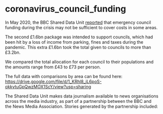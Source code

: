 # coronavirus_council_funding

In May 2020, the BBC Shared Data Unit [reported](https://www.bbc.co.uk/news/uk-england-52491817) that emergency council funding during the crisis may not be sufficient to cover costs in some areas.

The second £1.6bn package was intended to support councils, which had been hit by a loss of income from parking, fines and taxes during the pandemic. This extra £1.6bn took the total given to councils to more than £3.2bn.

We compared the total allocation for each council to their populations and the amounts range from £43 to £73 per person.

The full data with comparisons by area can be found here: https://drive.google.com/file/d/1_KRhl8_iL6poS-okkytuGpQwzMOX1ScY/view?usp=sharing

The Shared Data Unit makes data journalism available to news organisations across the media industry, as part of a partnership between the BBC and the News Media Association. Stories generated by the partnership included:

